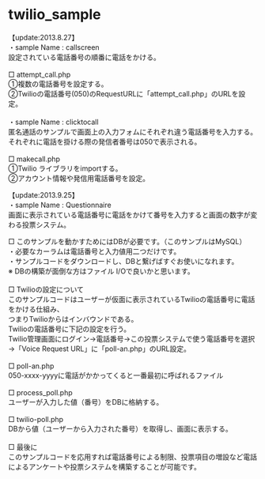 twilio_sample
=============
【update:2013.8.27】<br>
・sample Name : callscreen<br>
設定されている電話番号の順番に電話をかける。<br>
<br>
□ attempt_call.php<br>
①複数の電話番号を設定する。<br>
②Twilioの電話番号(050)のRequestURLに「attempt_call.php」のURLを設定。<br>
<br>
・sample Name : clicktocall<br>
匿名通話のサンプルで画面上の入力フォムにそれぞれ違う電話番号を入力する。<br>
それぞれに電話を掛ける際の発信者番号は050で表示される。<br>
<br>
□ makecall.php<br>
①Twilio ライブラリをimportする。<br>
②アカウント情報や発信用電話番号を設定。<br>

【update:2013.9.25】<br>
・sample Name : Questionnaire<br>
画面に表示されている電話番号に電話をかけて番号を入力すると画面の数字が変わる投票システム。<br>

□ このサンプルを動かすためにはDBが必要です。（このサンプルはMySQL）<br>
・必要なカーラムは電話番号と入力値用二つだけです。<br>
・サンプルコードをダウンロードし、DBと繋げばすぐお使いになれます。<br>
※ DBの構築が面倒な方はファイル I/Oで良いかと思います。<br>
<br>
□ Twilioの設定について<br>
このサンプルコードはユーザーが仮面に表示されているTwilioの電話番号に電話をかける仕組み、<br>つまりTwilioからはインバウンドである。<br>
Twilioの電話番号に下記の設定を行う。<br>
Twilio管理画面にログイン→電話番号→この投票システムで使う電話番号を選択→「Voice Request URL」に「poll-an.php」のURL設定。<br>
<br>
□ poll-an.php<br>
050-xxxx-yyyyに電話がかかってくると一番最初に呼ばれるファイル<br>
<br>
□ process_poll.php<br>
ユーザーが入力した値（番号）をDBに格納する。<br>
<br>
□ twilio-poll.php<br>
DBから値（ユーザーから入力された番号）を取得し、画面に表示する。<br>
<br>
□ 最後に<br>
このサンプルコードを応用すれば電話番号による制限、投票項目の増設など電話によるアンケートや投票システムを構築することが可能です。
